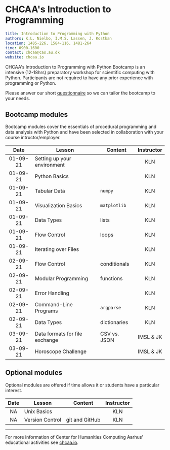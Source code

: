 # CHCAA's Introduction to Programming #

```yaml
title: Introduction to Programming with Python
authors: K.L. Nielbo, I.M.S. Lassen, J. Kostkan
location: 1485-226, 1584-116, 1481-264
time: 0900-1600
contact: chcaa@cas.au.dk
website: chcaa.io
```

CHCAA's Introduction to Programming with Python Bootcamp is an intensive (12-18hrs) preparatory workshop for scientific computing with Python. Participants are not required to have any prior experience with programming or Python.

Please answer our short [questionnaire](https://docs.google.com/forms/d/e/1FAIpQLSfiH2FQ5W5s7aYtE0JEzixMebuNTiTlQha7fi20DQwl71Aq_A/viewform?usp=sf_link) so we can tailor the bootcamp to your needs.

## Bootcamp modules ##

Bootcamp modules cover the essentials of procedural programming and data analysis with Python and have been selected in collaboration with your course intructor/employer.

| Date | Lesson | Content | Instructor |
| :-: | - | - | :-: |
| 01-09-21 | Setting up your environment  | | KLN |
| 01-09-21 | Python Basics| | KLN |
| 01-09-21 | Tabular Data | `numpy` | KLN |
| 01-09-21 | Visualization Basics | `matplotlib` | KLN |
| 01-09-21 | Data Types | lists | KLN |
| 01-09-21| Flow Control | loops | KLN |
| 01-09-21 | Iterating over Files | | KLN |
| 02-09-21 | Flow Control | conditionals | KLN |
| 02-09-21 | Modular Programming | functions | KLN |
| 02-09-21 | Error Handling | | KLN |
| 02-09-21 | Command-Line Programs | `argparse` | KLN |
| 02-09-21 | Data Types | dictionaries | KLN |
| 03-09-21 | Data formats for file exchange | CSV vs. JSON | IMSL & JK |
| 03-09-21 | Horoscope Challenge | | IMSL & JK |

## Optional modules ##

Optional modules are offered if time allows it or students have a particular interest.

| Date | Lesson | Content | Instructor |
| :-: | - | - | :-: |
| NA | Unix Basics|  | KLN |
| NA | Version Control | git and GitHub | KLN |

---
For more information of Center for Humanities Computing Aarhus' educational activities see [chcaa.io](https://chcaa.io/#/).